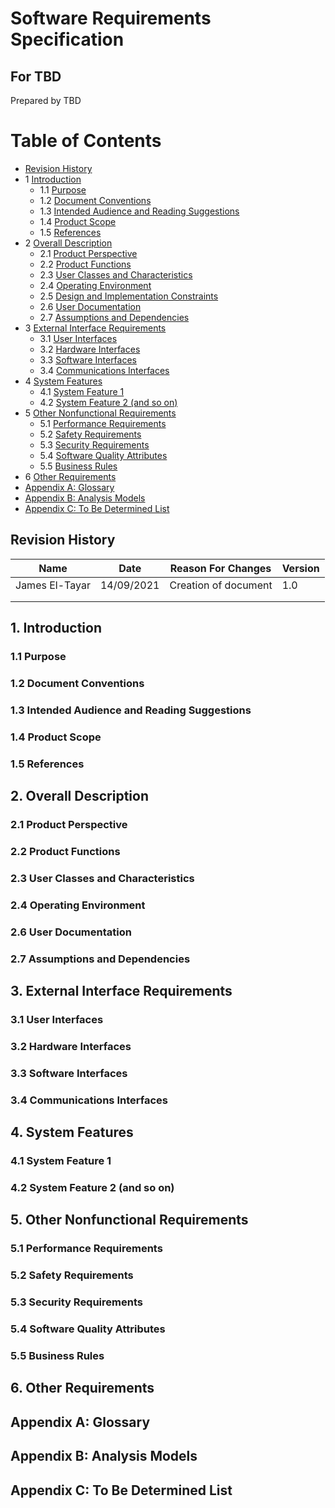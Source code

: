 # Software Requirements Specification 
## For TBD
Prepared by TBD

Table of Contents
=
  * [Revision History](#revision-history)
  * 1 [Introduction](#1-introduction)
    * 1.1 [Purpose](#11-purpose)
    * 1.2 [Document Conventions](#12-document-conventions)
    * 1.3 [Intended Audience and Reading Suggestions](#13-intended-audience-and-reading-suggestions)
    * 1.4 [Product Scope](#14-product-scope)
    * 1.5 [References](#15-references)
  * 2 [Overall Description](#2-overall-description)
    * 2.1 [Product Perspective](#21-product-perspective)
    * 2.2 [Product Functions](#22-product-functions)
    * 2.3 [User Classes and Characteristics](#23-user-classes-and-characteristics)
    * 2.4 [Operating Environment](#24-operating-environment)
    * 2.5 [Design and Implementation Constraints](#25-design-and-implementation-constraints)
    * 2.6 [User Documentation](#26-user-documentation)
    * 2.7 [Assumptions and Dependencies](#27-assumptions-and-dependencies)
  * 3 [External Interface Requirements](#3-external-interface-requirements)
    * 3.1 [User Interfaces](#31-user-interfaces)
    * 3.2 [Hardware Interfaces](#32-hardware-interfaces)
    * 3.3 [Software Interfaces](#33-software-interfaces)
    * 3.4 [Communications Interfaces](#34-communications-interfaces)
  * 4 [System Features](#4-system-features)
    * 4.1 [System Feature 1](#41-system-feature-1)
    * 4.2 [System Feature 2 (and so on)](#42-system-feature-2-and-so-on)
  * 5 [Other Nonfunctional Requirements](#5-other-nonfunctional-requirements)
    * 5.1 [Performance Requirements](#51-performance-requirements)
    * 5.2 [Safety Requirements](#52-safety-requirements)
    * 5.3 [Security Requirements](#53-security-requirements)
    * 5.4 [Software Quality Attributes](#54-software-quality-attributes)
    * 5.5 [Business Rules](#55-business-rules)
  * 6 [Other Requirements](#6-other-requirements)
* [Appendix A: Glossary](#appendix-a-glossary)
* [Appendix B: Analysis Models](#appendix-b-analysis-models)
* [Appendix C: To Be Determined List](#appendix-c-to-be-determined-list)

## Revision History
| Name | Date    | Reason For Changes  | Version   |
| ---- | ------- | ------------------- | --------- |
| James El-Tayar     | 14/09/2021        | Creation of document                     | 1.0          |
|      |         |                     |           |
|      |         |                     |           |

## 1. Introduction
### 1.1 Purpose 
### 1.2 Document Conventions
### 1.3 Intended Audience and Reading Suggestions
### 1.4 Product Scope
### 1.5 References

## 2. Overall Description
### 2.1 Product Perspective
### 2.2 Product Functions
### 2.3 User Classes and Characteristics
### 2.4 Operating Environment
### 2.6 User Documentation
### 2.7 Assumptions and Dependencies

## 3. External Interface Requirements
### 3.1 User Interfaces
### 3.2 Hardware Interfaces
### 3.3 Software Interfaces
### 3.4 Communications Interfaces

## 4. System Features
### 4.1 System Feature 1
### 4.2 System Feature 2 (and so on)

## 5. Other Nonfunctional Requirements
### 5.1 Performance Requirements
### 5.2 Safety Requirements
### 5.3 Security Requirements
### 5.4 Software Quality Attributes
### 5.5 Business Rules

## 6. Other Requirements
## Appendix A: Glossary
## Appendix B: Analysis Models
## Appendix C: To Be Determined List
